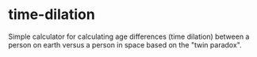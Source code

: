 # time-dilation
Simple calculator for calculating age differences (time dilation) between a person on earth versus a person in space based on the "twin paradox".
